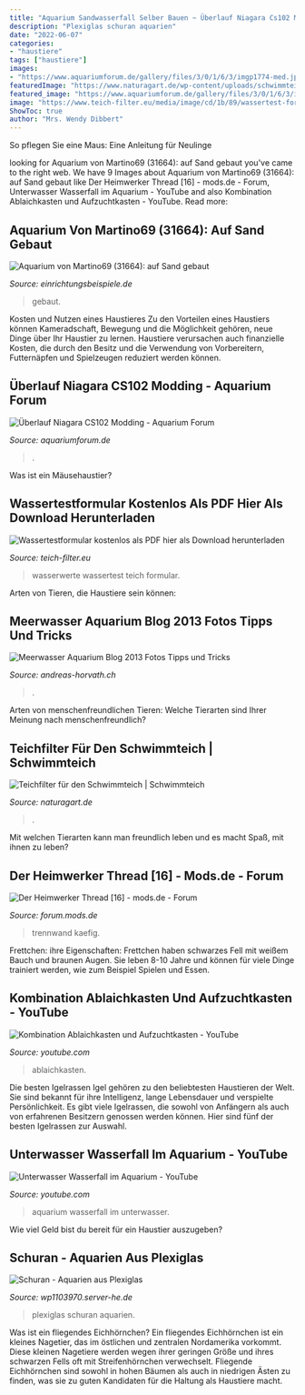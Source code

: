 ```yaml
---
title: "Aquarium Sandwasserfall Selber Bauen ~ Überlauf Niagara Cs102 Modding"
description: "Plexiglas schuran aquarien"
date: "2022-06-07"
categories:
- "haustiere"
tags: ["haustiere"]
images:
- "https://www.aquariumforum.de/gallery/files/3/0/1/6/3/imgp1774-med.jpg"
featuredImage: "https://www.naturagart.de/wp-content/uploads/schwimmteich-grobfilter.jpg"
featured_image: "https://www.aquariumforum.de/gallery/files/3/0/1/6/3/imgp1774-med.jpg"
image: "https://www.teich-filter.eu/media/image/cd/1b/89/wassertest-formular.jpg"
ShowToc: true
author: "Mrs. Wendy Dibbert"
---
```



So pflegen Sie eine Maus: Eine Anleitung für Neulinge

	

		
looking for Aquarium von Martino69 (31664): auf Sand gebaut you've came to the right web. We have 9 Images about Aquarium von Martino69 (31664): auf Sand gebaut like Der Heimwerker Thread [16] - mods.de - Forum, Unterwasser Wasserfall im Aquarium - YouTube and also Kombination Ablaichkasten und Aufzuchtkasten - YouTube. Read more:
		
    
## Aquarium Von Martino69 (31664): Auf Sand Gebaut

<img loading=lazy src="https://www.einrichtungsbeispiele.de/images_31664/h1080_w1920/aquarium-auf-sand-gebaut__48a1240a9d01e0dfe4ed22d11d36f0aa.jpg" onerror="this.onerror=null;this.src='https://tse2.mm.bing.net/th?id=OIP.90XBcksJmjl-fwH_cpuqOQHaFj&amp;pid=15.1';" alt="Aquarium von Martino69 (31664): auf Sand gebaut">

_Source: einrichtungsbeispiele.de_

>gebaut. 

	

Kosten und Nutzen eines Haustieres
Zu den Vorteilen eines Haustiers können Kameradschaft, Bewegung und die Möglichkeit gehören, neue Dinge über Ihr Haustier zu lernen. Haustiere verursachen auch finanzielle Kosten, die durch den Besitz und die Verwendung von Vorbereitern, Futternäpfen und Spielzeugen reduziert werden können.

    
## Überlauf Niagara CS102 Modding - Aquarium Forum

<img loading=lazy src="https://www.aquariumforum.de/gallery/files/3/0/1/6/3/imgp1774-med.jpg" onerror="this.onerror=null;this.src='https://tse4.mm.bing.net/th?id=OIP.kkavQpWAwEbzRzU7QywiXgHaJ4&amp;pid=15.1';" alt="Überlauf Niagara CS102 Modding - Aquarium Forum">

_Source: aquariumforum.de_

>. 

	

Was ist ein Mäusehaustier?

    
## Wassertestformular Kostenlos Als PDF Hier Als Download Herunterladen

<img loading=lazy src="https://www.teich-filter.eu/media/image/cd/1b/89/wassertest-formular.jpg" onerror="this.onerror=null;this.src='https://tse4.mm.bing.net/th?id=OIP.42wlI2WHN7DsEnFhy31hrwHaHa&amp;pid=15.1';" alt="Wassertestformular kostenlos als PDF hier als Download herunterladen">

_Source: teich-filter.eu_

>wasserwerte wassertest teich formular. 

	

Arten von Tieren, die Haustiere sein können:

    
## Meerwasser Aquarium Blog 2013 Fotos Tipps Und Tricks

<img loading=lazy src="https://www.andreas-horvath.ch/Blog-2013/files/dsc00904.jpg" onerror="this.onerror=null;this.src='https://tse2.mm.bing.net/th?id=OIP.YMVkuHOayLZkYVDSLUJKAwHaFj&amp;pid=15.1';" alt="Meerwasser Aquarium Blog 2013 Fotos Tipps und Tricks">

_Source: andreas-horvath.ch_

>. 

	

Arten von menschenfreundlichen Tieren: Welche Tierarten sind Ihrer Meinung nach menschenfreundlich?

    
## Teichfilter Für Den Schwimmteich | Schwimmteich

<img loading=lazy src="https://www.naturagart.de/wp-content/uploads/schwimmteich-grobfilter.jpg" onerror="this.onerror=null;this.src='https://tse2.mm.bing.net/th?id=OIP.RIdB4sM0mgNjFtiDvCLYRQHaFF&amp;pid=15.1';" alt="Teichfilter für den Schwimmteich | Schwimmteich">

_Source: naturagart.de_

>. 

	

Mit welchen Tierarten kann man freundlich leben und es macht Spaß, mit ihnen zu leben?

    
## Der Heimwerker Thread [16] - Mods.de - Forum

<img loading=lazy src="http://www.abload.de/img/kaefig_005z5ng.jpg" onerror="this.onerror=null;this.src='https://tse2.mm.bing.net/th?id=OIP.k90x1tpJqEQdT15bcRJuOAHaE7&amp;pid=15.1';" alt="Der Heimwerker Thread [16] - mods.de - Forum">

_Source: forum.mods.de_

>trennwand kaefig. 

	

Frettchen: ihre Eigenschaften: Frettchen haben schwarzes Fell mit weißem Bauch und braunen Augen. Sie leben 8-10 Jahre und können für viele Dinge trainiert werden, wie zum Beispiel Spielen und Essen.

    
## Kombination Ablaichkasten Und Aufzuchtkasten - YouTube

<img loading=lazy src="https://i.ytimg.com/vi/XYEGV1BjgNk/maxresdefault.jpg" onerror="this.onerror=null;this.src='https://tse3.mm.bing.net/th?id=OIP.BHTJ0TNwmm9EWJzYsqpZQgHaEK&amp;pid=15.1';" alt="Kombination Ablaichkasten und Aufzuchtkasten - YouTube">

_Source: youtube.com_

>ablaichkasten. 

	

Die besten Igelrassen
Igel gehören zu den beliebtesten Haustieren der Welt. Sie sind bekannt für ihre Intelligenz, lange Lebensdauer und verspielte Persönlichkeit. Es gibt viele Igelrassen, die sowohl von Anfängern als auch von erfahrenen Besitzern genossen werden können. Hier sind fünf der besten Igelrassen zur Auswahl.

    
## Unterwasser Wasserfall Im Aquarium - YouTube

<img loading=lazy src="https://i.ytimg.com/vi/_RtQqMy1Xpc/maxresdefault.jpg" onerror="this.onerror=null;this.src='https://tse4.mm.bing.net/th?id=OIP.KwacwBgCNhAQZvClahbI3AHaEK&amp;pid=15.1';" alt="Unterwasser Wasserfall im Aquarium - YouTube">

_Source: youtube.com_

>aquarium wasserfall im unterwasser. 

	

Wie viel Geld bist du bereit für ein Haustier auszugeben?

    
## Schuran - Aquarien Aus Plexiglas

<img loading=lazy src="http://wp1103970.server-he.de/bilder/aquarien/web/Aquarium-Schrader-Koeln---3.jpg" onerror="this.onerror=null;this.src='https://tse1.mm.bing.net/th?id=OIP.GOQLXewpp9M-GG7QquWPwAHaFj&amp;pid=15.1';" alt="Schuran - Aquarien aus Plexiglas">

_Source: wp1103970.server-he.de_

>plexiglas schuran aquarien. 

	

Was ist ein fliegendes Eichhörnchen?
Ein fliegendes Eichhörnchen ist ein kleines Nagetier, das im östlichen und zentralen Nordamerika vorkommt. Diese kleinen Nagetiere werden wegen ihrer geringen Größe und ihres schwarzen Fells oft mit Streifenhörnchen verwechselt. Fliegende Eichhörnchen sind sowohl in hohen Bäumen als auch in niedrigen Ästen zu finden, was sie zu guten Kandidaten für die Haltung als Haustiere macht.

